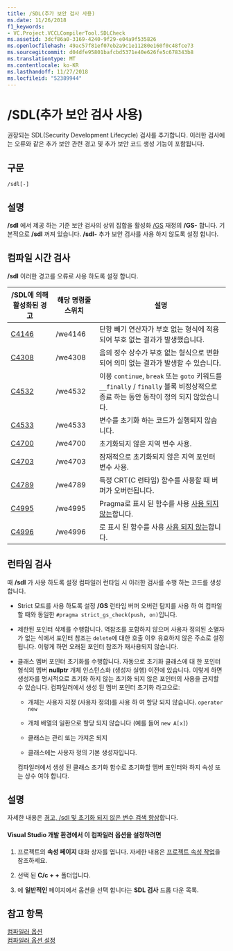 ```yaml
---
title: /SDL(추가 보안 검사 사용)
ms.date: 11/26/2018
f1_keywords:
- VC.Project.VCCLCompilerTool.SDLCheck
ms.assetid: 3dcf86a0-3169-4240-9f29-e04a9f535826
ms.openlocfilehash: 49ac57f81ef07eb2a9c1e11280e160f0c48fce73
ms.sourcegitcommit: d04dfe95801bafcbd5371e40e626fe5c678343b8
ms.translationtype: MT
ms.contentlocale: ko-KR
ms.lasthandoff: 11/27/2018
ms.locfileid: "52389944"
---
```

# <a name="sdl-enable-additional-security-checks"></a>/SDL(추가 보안 검사 사용)

권장되는 SDL(Security Development Lifecycle) 검사를 추가합니다. 이러한 검사에는 오류와 같은 추가 보안 관련 경고 및 추가 보안 코드 생성 기능이 포함됩니다.

## <a name="syntax"></a>구문

```
/sdl[-]
```

## <a name="remarks"></a>설명

**/sdl** 에서 제공 하는 기준 보안 검사의 상위 집합을 활성화 [/GS](../../build/reference/gs-buffer-security-check.md) 재정의 **/GS-** 합니다. 기본적으로 **/sdl** 꺼져 있습니다. **/sdl-** 추가 보안 검사를 사용 하지 않도록 설정 합니다.

## <a name="compile-time-checks"></a>컴파일 시간 검사

**/sdl** 이러한 경고를 오류로 사용 하도록 설정 합니다.

|/SDL에 의해 활성화된 경고|해당 명령줄 스위치|설명|
|------------------------------|-------------------------------------|-----------------|
|[C4146](../../error-messages/compiler-warnings/compiler-warning-level-2-c4146.md)|/we4146|단항 빼기 연산자가 부호 없는 형식에 적용되어 부호 없는 결과가 발생했습니다.|
|[C4308](../../error-messages/compiler-warnings/compiler-warning-level-2-c4308.md)|/we4308|음의 정수 상수가 부호 없는 형식으로 변환되어 의미 없는 결과가 발생할 수 있습니다.|
|[C4532](../../error-messages/compiler-warnings/compiler-warning-level-1-c4532.md)|/we4532|이용 `continue`, `break` 또는 `goto` 키워드를 `__finally` / `finally` 블록 비정상적으로 종료 하는 동안 동작이 정의 되지 않았습니다.|
|[C4533](../../error-messages/compiler-warnings/compiler-warning-level-1-c4533.md)|/we4533|변수를 초기화 하는 코드가 실행되지 않습니다.|
|[C4700](../../error-messages/compiler-warnings/compiler-warning-level-1-and-level-4-c4700.md)|/we4700|초기화되지 않은 지역 변수 사용.|
|[C4703](../../error-messages/compiler-warnings/compiler-warning-level-4-c4703.md)|/we4703|잠재적으로 초기화되지 않은 지역 포인터 변수 사용.|
|[C4789](../../error-messages/compiler-warnings/compiler-warning-level-1-c4789.md)|/we4789|특정 CRT(C 런타임) 함수를 사용할 때 버퍼가 오버런됩니다.|
|[C4995](../../error-messages/compiler-warnings/compiler-warning-level-3-c4995.md)|/we4995|Pragma로 표시 된 함수를 사용 [사용 되지 않는](../../preprocessor/deprecated-c-cpp.md)합니다.|
|[C4996](../../error-messages/compiler-warnings/compiler-warning-level-3-c4996.md)|/we4996|로 표시 된 함수를 사용 [사용 되지 않는](../../cpp/deprecated-cpp.md)합니다.|

## <a name="runtime-checks"></a>런타임 검사

때 **/sdl** 가 사용 하도록 설정 컴파일러 런타임 시 이러한 검사를 수행 하는 코드를 생성 합니다.

- Strict 모드를 사용 하도록 설정 **/GS** 런타임 버퍼 오버런 탐지를 사용 하 여 컴파일할 때와 동일한 `#pragma strict_gs_check(push, on)`입니다.

- 제한된 포인터 삭제를 수행합니다. 역참조를 포함하지 않으며 사용자 정의된 소멸자가 없는 식에서 포인터 참조는 `delete`에 대한 호출 이후 유효하지 않은 주소로 설정됩니다. 이렇게 하면 오래된 포인터 참조가 재사용되지 않습니다.

- 클래스 멤버 포인터 초기화를 수행합니다. 자동으로 초기화 클래스에 대 한 포인터 형식의 멤버 **nullptr** 개체 인스턴스화 (생성자 실행) 이전에 있습니다. 이렇게 하면 생성자를 명시적으로 초기화 하지 않는 초기화 되지 않은 포인터의 사용을 금지할 수 있습니다. 컴파일러에서 생성 된 멤버 포인터 초기화 라고으로:

  - 개체는 사용자 지정 (사용자 정의)를 사용 하 여 할당 되지 않습니다. `operator new`

  - 개체 배열의 일환으로 할당 되지 않습니다 (예를 들어 `new A[x]`)

  - 클래스는 관리 또는 가져온 되지

  - 클래스에는 사용자 정의 기본 생성자입니다.

  컴파일러에서 생성 된 클래스 초기화 함수로 초기화할 멤버 포인터와 하지 속성 또는 상수 여야 합니다.

## <a name="remarks"></a>설명

자세한 내용은 [경고, /sdl 및 초기화 되지 않은 변수 검색 향상](https://cloudblogs.microsoft.com/microsoftsecure/2012/06/06/warnings-sdl-and-improving-uninitialized-variable-detection/)합니다.

#### <a name="to-set-this-compiler-option-in-the-visual-studio-development-environment"></a>Visual Studio 개발 환경에서 이 컴파일러 옵션을 설정하려면

1. 프로젝트의 **속성 페이지** 대화 상자를 엽니다. 자세한 내용은 [프로젝트 속성 작업](../../ide/working-with-project-properties.md)을 참조하세요.

1. 선택 된 **C/c + +** 폴더입니다.

1. 에 **일반적인** 페이지에서 옵션을 선택 합니다는 **SDL 검사** 드롭 다운 목록.

## <a name="see-also"></a>참고 항목

[컴파일러 옵션](../../build/reference/compiler-options.md)<br/>
[컴파일러 옵션 설정](../../build/reference/setting-compiler-options.md)